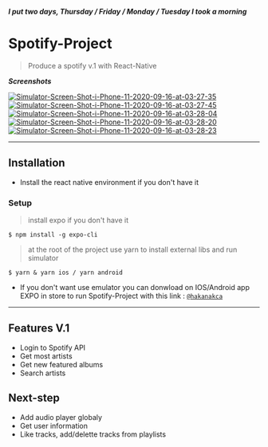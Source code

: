 ***I put two days, Thursday / Friday / Monday / Tuesday I took a morning***

# Spotify-Project

> Produce a spotify v.1 with React-Native 


***Screenshots***

<a href="https://ibb.co/CWZH673"><img src="https://i.ibb.co/CWZH673/Simulator-Screen-Shot-i-Phone-11-2020-09-16-at-03-27-35.png" alt="Simulator-Screen-Shot-i-Phone-11-2020-09-16-at-03-27-35" border="0"></a> <a href="https://ibb.co/KNZn5dC"><img src="https://i.ibb.co/KNZn5dC/Simulator-Screen-Shot-i-Phone-11-2020-09-16-at-03-27-45.png" alt="Simulator-Screen-Shot-i-Phone-11-2020-09-16-at-03-27-45" border="0"></a> <a href="https://ibb.co/v1tdGJP"><img src="https://i.ibb.co/v1tdGJP/Simulator-Screen-Shot-i-Phone-11-2020-09-16-at-03-28-04.png" alt="Simulator-Screen-Shot-i-Phone-11-2020-09-16-at-03-28-04" border="0"></a> <a href="https://ibb.co/Y7L9wZV"><img src="https://i.ibb.co/Y7L9wZV/Simulator-Screen-Shot-i-Phone-11-2020-09-16-at-03-28-20.png" alt="Simulator-Screen-Shot-i-Phone-11-2020-09-16-at-03-28-20" border="0"></a> <a href="https://ibb.co/PF6Dd6x"><img src="https://i.ibb.co/PF6Dd6x/Simulator-Screen-Shot-i-Phone-11-2020-09-16-at-03-28-23.png" alt="Simulator-Screen-Shot-i-Phone-11-2020-09-16-at-03-28-23" border="0"></a>

---

## Installation

- Install the react native environment if you don't have it

### Setup

> install expo if you don't have it

```shell
$ npm install -g expo-cli
```

> at the root of the project use yarn to install external libs and run simulator
 
```shell
$ yarn & yarn ios / yarn android
```

- If you don't want use emulator you can donwload on IOS/Android app EXPO in store to run Spotify-Project with this link : <a href="https://expo.io/@hakanakca" target="_blank">`@hakanakca`</a>
---

## Features V.1
- Login to Spotify API
- Get most artists
- Get new featured albums
- Search artists
## Next-step
- Add audio player globaly
- Get user information
- Like tracks, add/delette tracks from playlists
